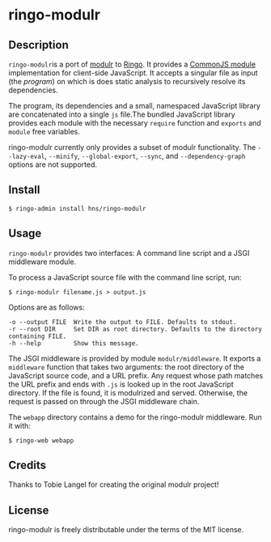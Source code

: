 ringo-modulr
============

Description
-----------

`ringo-modulr`is  a port of [modulr] to [Ringo]. It provides a [CommonJS module]
implementation for client-side JavaScript. It accepts a singular file as input
(the _program_) on which is does static analysis to recursively resolve its
dependencies.

[modulr]: http://github.com/codespeaks/modulr
[Ringo]: http://ringojs.org/

[CommonJS module]: (http://commonjs.org/specs/modules/1.0.html)

The program, its dependencies and a small, namespaced JavaScript library are
concatenated into a single `js` file.The bundled JavaScript library provides
each module with the necessary `require` function and `exports` and `module`
free variables.

ringo-modulr currently only provides a subset of modulr functionality.
The `--lazy-eval`, `--minify`, `--global-export`, `--sync`, and
`--dependency-graph` options are not supported.

Install
-------

    $ ringo-admin install hns/ringo-modulr

Usage
-----

`ringo-modulr` provides two interfaces: A command line script and a JSGI
middleware module.

To process a JavaScript source file with the command line script, run:

    $ ringo-modulr filename.js > output.js

Options are as follows:

    -o --output FILE  Write the output to FILE. Defaults to stdout.
    -r --root DIR     Set DIR as root directory. Defaults to the directory containing FILE.
    -h --help         Show this message.

The JSGI middleware is provided by module `modulr/middleware`. It exports a `middleware`
function that takes two arguments: the root directory of the JavaScript source code,
and a URL prefix. Any request whose path matches the URL prefix and ends with `.js`
is looked up in the root JavaScript directory. If the file is found, it is modulrized
and served. Otherwise, the request is passed on through the JSGI middleware chain.

The `webapp` directory contains a demo for the ringo-modulr middleware. Run it with:

    $ ringo-web webapp

Credits
-------

Thanks to Tobie Langel for creating the original modulr project!

License
-------

ringo-modulr is freely distributable under the terms of the MIT license.
